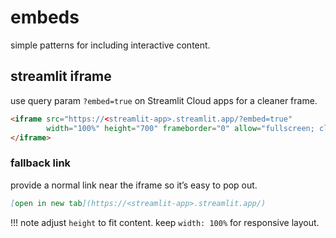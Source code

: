 <!--
worklog. last edit 2025-08-19 by jmill
- add concrete course visualizations as they exist
- added reusable embed patterns for Streamlit + fallback link
-->

# embeds

simple patterns for including interactive content.

## streamlit iframe

use query param `?embed=true` on Streamlit Cloud apps for a cleaner frame.

```html
<iframe src="https://<streamlit-app>.streamlit.app/?embed=true"
        width="100%" height="700" frameborder="0" allow="fullscreen; clipboard-read; clipboard-write">
</iframe>
```

### fallback link

provide a normal link near the iframe so it’s easy to pop out.

```markdown
[open in new tab](https://<streamlit-app>.streamlit.app/)
```

!!! note
    adjust `height` to fit content. keep `width: 100%` for responsive layout.
